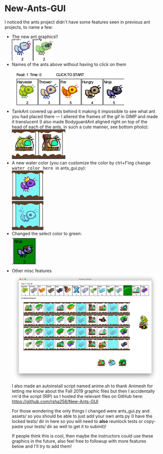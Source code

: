 # New-Ants-GUI
I noticed the ants project didn't have some features seen in previous ant projects, to name a few:
<ul>
<li>The new ant graphics!!<br />
<img src="https://github.com/rsha256/New-Ants-GUI/blob/master/docs/graphix.png?raw=true" alt="image.png" /></li>
<li>Names of the ants above without having to click on them<br />
<img src="https://github.com/rsha256/New-Ants-GUI/blob/master/docs/names.png" alt="image.png" /></li>
<li>TankAnt covered up ants behind it making it impossible to see what ant you had placed there &mdash; I altered the frames of the gif in GIMP and made it translucent (I also made BodyguardAnt aligned right on top of the head of each of the ants, in such a cute manner, see bottom photo):<br />
<img src="https://github.com/rsha256/New-Ants-GUI/blob/master/docs/tank.png" alt="image.png" /></li>
<li>A new water color (you can customize the color by ctrl+f'ing <kbd>change water color here </kbd>in ants_gui.py):<br />
<img src="https://github.com/rsha256/New-Ants-GUI/blob/master/docs/water.png" alt="image.png" /></li>
<li>Changed the select color to green:<br />
<img src="https://github.com/rsha256/New-Ants-GUI/blob/master/docs/select.png" alt="image.png" /></li>
<li>Other misc features
<img src="https://github.com/rsha256/New-Ants-GUI/blob/master/docs/misc.png" alt="image.png" />
I also made an autoinstall script named anime.sh to thank Animesh for letting me know about the Fall 2019 graphic files but then I accidentally rm'd the script (RIP) so I hosted the relevant files on GitHub here: <a href="https://github.com/rsha256/New-Ants-GUI">https://github.com/rsha256/New-Ants-GUI</a>

For those wondering the only things I changed were ants_gui.py and assets/ so you should be able to just add your own ants.py (I have the locked tests/ dir in here so you will need to <strong>also</strong> reunlock tests or copy-paste your tests/ dir as well to get it to submit)!

If people think this is cool, then maybe the instructors could use these graphics in the future, also feel free to followup with more features below and I'll try to add them! </li>
</ul>
